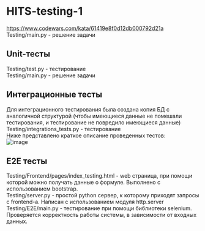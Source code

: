 # HITS-testing-1
https://www.codewars.com/kata/61419e8f0d12db000792d21a  
Testing/main.py - решение задачи  
## Unit-тесты
Testing/test.py - тестирование  
Testing/main.py - решение задачи  
## Интеграционные тесты
Для интеграционного тестирования была создана копия БД с аналогичной структурой (чтобы имеющиеся данные не помешали тестирования, и тестирование не повредило имеющиеся данные)  
Testing/integrations_tests.py - тестирование  
Ниже представлено краткое описание проведенных тестов:  
![image](https://user-images.githubusercontent.com/80841734/162576806-fdc37f18-dc5b-42b3-ad2c-85c6c50e3a81.png)  
## E2E тесты  
Testing/Frontend/pages/index_testing.html - web страница, при помощи которой можно получать данные о формуле. Выполнено с использованием bootstrap.  
Testing/server.py - простой python сервер, к которому приходят запросы с frontend-а. Написан с использованием модуля http.server  
Testing/E2E/main.py - тестирование при помощи библиотеки selenium. Проверяется корректность работы системы, в зависимости от входных данных.  
